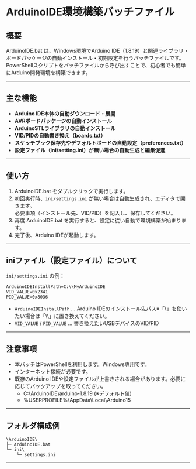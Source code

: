 # ArduinoIDE環境構築バッチファイル

## 概要

ArduinoIDE.bat は、Windows環境でArduino IDE（1.8.19）と関連ライブラリ・ボードパッケージの自動インストール・初期設定を行うバッチファイルです。  
PowerShellスクリプトをバッチファイルから呼び出すことで、初心者でも簡単にArduino開発環境を構築できます。

---

## 主な機能

- **Arduino IDE本体の自動ダウンロード・展開**
- **AVRボードパッケージの自動インストール**
- **ArduinoSTLライブラリの自動インストール**
- **VID/PIDの自動書き換え（boards.txt）**
- **スケッチブック保存先やデフォルトボードの自動設定（preferences.txt）**
- **設定ファイル（ini/setting.ini）が無い場合の自動生成と編集促進**

---

## 使い方

1. ArduinoIDE.bat をダブルクリックで実行します。
2. 初回実行時、`ini/settings.ini` が無い場合は自動生成され、エディタで開きます。  
   必要事項（インストール先、VID/PID）を記入し、保存してください。
3. 再度 ArduinoIDE.bat を実行すると、設定に従い自動で環境構築が始まります。
4. 完了後、Arduino IDEが起動します。

---

## iniファイル（設定ファイル）について

`ini/settings.ini` の例：

```
ArduinoIDEInstallPath=C:\\MyArduinoIDE
VID_VALUE=0x2341
PID_VALUE=0x8036
```

- `ArduinoIDEInstallPath` … Arduino IDEのインストール先パス※「\」を使いたい場合は「\\\\」に置き換えてください。
- `VID_VALUE` / `PID_VALUE` … 書き換えたいUSBデバイスのVID/PID

---

## 注意事項

- 本バッチはPowerShellを利用します。Windows専用です。
- インターネット接続が必要です。
- 既存のArduino IDEや設定ファイルが上書きされる場合があります。必要に応じてバックアップを取ってください。
   * C:\ArduinoIDE\arduino-1.8.19 (※デフォルト値)
   * %USERPROFILE%\AppData\Local\Arduino15

---

## フォルダ構成例

```
\ArduinoIDE\
├─ ArduinoIDE.bat
└─ ini\
    └─ settings.ini
```

---
